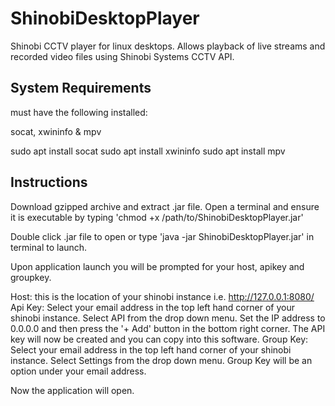 # ShinobiDesktopPlayer
Shinobi CCTV player for linux desktops. Allows playback of live streams and recorded video files using Shinobi Systems CCTV API.

<h2>System Requirements</h2>
must have the following installed:

socat, xwininfo & mpv

sudo apt install socat 
sudo apt install xwininfo
sudo apt install mpv

<h2>Instructions</h2>
Download gzipped archive and extract .jar file. Open a terminal and ensure it is executable by typing 'chmod +x /path/to/ShinobiDesktopPlayer.jar'

Double click .jar file to open or type 'java -jar ShinobiDesktopPlayer.jar' in terminal to launch.

Upon application launch you will be prompted for your host, apikey and groupkey.

Host: this is the location of your shinobi instance i.e. http://127.0.0.1:8080/
Api Key: Select your email address in the top left hand corner of your shinobi instance. Select API from the drop down menu. Set the IP address to 0.0.0.0 and then press the '+ Add' button in the bottom right corner. The API key will now be created and you can copy into this software.
Group Key: Select your email address in the top left hand corner of your shinobi instance. Select Settings from the drop down menu. Group Key will be an option under your email address.

Now the application will open.

